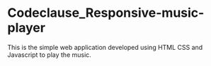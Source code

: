 #  Codeclause_Responsive-music-player
This is the simple web application developed using HTML CSS and Javascript to play the music.
